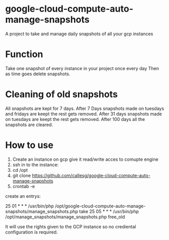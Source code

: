 # google-cloud-compute-auto-manage-snapshots
A project to take and manage daily snapshots of all your gcp instances

# Function
Take one snapshot of every instance in your project once every day
Then as time goes delete snapshots.

# Cleaning of old snapshots
All snapshots are kept for 7 days. After 7 Days snapshots made on tuesdays and fridays are keept the rest gets removed. After 31 days snapshots made on tuesdays are keept the rest gets removed. After 100 days all the snapshots are cleared.

# How to use
1. Create an instance on gcp give it read/write acces to comupte engine
1. ssh in to the instance:
1. cd /opt
1. git clone https://github.com/callesg/google-cloud-compute-auto-manage-snapshots
1. crontab -e 


create an entrys:

25      01      *       *       *       /usr/bin/php /opt/google-cloud-compute-auto-manage-snapshots/manage_snapshots.php take
25      05      *       *       *       /usr/bin/php /opt/manage_snapshots/manage_snapshots.php free_old

It will use the rights given to the GCP instance so no crediental configuration is required. 

